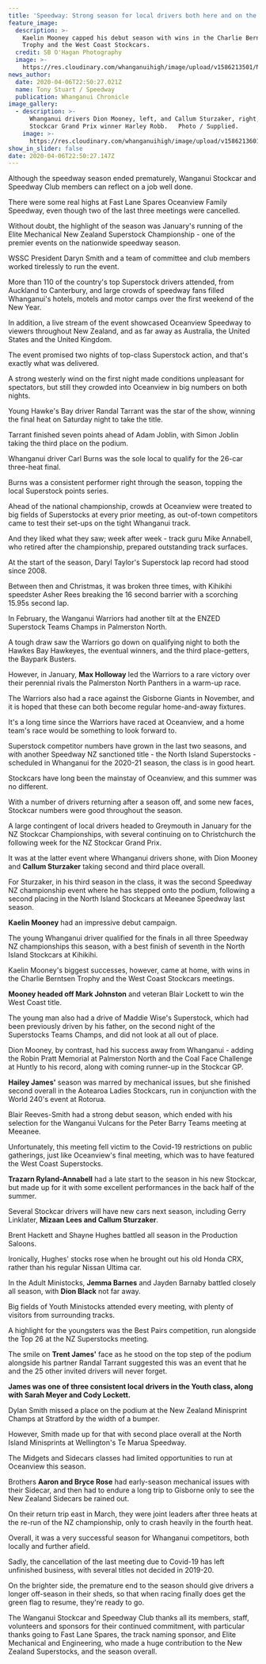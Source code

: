 ```yaml
---
title: 'Speedway: Strong season for local drivers both here and on the road'
feature_image:
  description: >-
    Kaelin Mooney capped his debut season with wins in the Charlie Berntsen
    Trophy and the West Coast Stockcars. 
  credit: SB O'Hagan Photography
  image: >-
    https://res.cloudinary.com/whanganuihigh/image/upload/v1586213501/News/Kaelin_Mooney_Chron_7.4.20.jpg
news_author:
  date: 2020-04-06T22:50:27.021Z
  name: Tony Stuart / Speedway
  publication: Whanganui Chronicle
image_gallery:
  - description: >-
      Whanganui drivers Dion Mooney, left, and Callum Sturzaker, right, flank NZ
      Stockcar Grand Prix winner Harley Robb.   Photo / Supplied.
    image: >-
      https://res.cloudinary.com/whanganuihigh/image/upload/v1586213601/News/Callum_Sturzaker_Chron_7.4.20.jpg
show_in_slider: false
date: 2020-04-06T22:50:27.147Z
---
```

Although the speedway season ended prematurely, Wanganui Stockcar and Speedway Club members can reflect on a job well done.

There were some real highs at Fast Lane Spares Oceanview Family Speedway, even though two of the last three meetings were cancelled.

Without doubt, the highlight of the season was January's running of the Elite Mechanical New Zealand Superstock Championship - one of the premier events on the nationwide speedway season.

WSSC President Daryn Smith and a team of committee and club members worked tirelessly to run the event.

More than 110 of the country's top Superstock drivers attended, from Auckland to Canterbury, and large crowds of speedway fans filled Whanganui's hotels, motels and motor camps over the first weekend of the New Year.

In addition, a live stream of the event showcased Oceanview Speedway to viewers throughout New Zealand, and as far away as Australia, the United States and the United Kingdom.

The event promised two nights of top-class Superstock action, and that's exactly what was delivered.

A strong westerly wind on the first night made conditions unpleasant for spectators, but still they crowded into Oceanview in big numbers on both nights.

Young Hawke's Bay driver Randal Tarrant was the star of the show, winning the final heat on Saturday night to take the title.

Tarrant finished seven points ahead of Adam Joblin, with Simon Joblin taking the third place on the podium.

Whanganui driver Carl Burns was the sole local to qualify for the 26-car three-heat final.

Burns was a consistent performer right through the season, topping the local Superstock points series.

Ahead of the national championship, crowds at Oceanview were treated to big fields of Superstocks at every prior meeting, as out-of-town competitors came to test their set-ups on the tight Whanganui track.

And they liked what they saw; week after week - track guru Mike Annabell, who retired after the championship, prepared outstanding track surfaces.

At the start of the season, Daryl Taylor's Superstock lap record had stood since 2008.

Between then and Christmas, it was broken three times, with Kihikihi speedster Asher Rees breaking the 16 second barrier with a scorching 15.95s second lap.

In February, the Wanganui Warriors had another tilt at the ENZED Superstock Teams Champs in Palmerston North.

A tough draw saw the Warriors go down on qualifying night to both the Hawkes Bay Hawkeyes, the eventual winners, and the third place-getters, the Baypark Busters.

However, in January, **Max Holloway** led the Warriors to a rare victory over their perennial rivals the Palmerston North Panthers in a warm-up race.

The Warriors also had a race against the Gisborne Giants in November, and it is hoped that these can both become regular home-and-away fixtures.

It's a long time since the Warriors have raced at Oceanview, and a home team's race would be something to look forward to.

Superstock competitor numbers have grown in the last two seasons, and with another Speedway NZ sanctioned title - the North Island Superstocks - scheduled in Whanganui for the 2020-21 season, the class is in good heart.

Stockcars have long been the mainstay of Oceanview, and this summer was no different.

With a number of drivers returning after a season off, and some new faces, Stockcar numbers were good throughout the season.

A large contingent of local drivers headed to Greymouth in January for the NZ Stockcar Championships, with several continuing on to Christchurch the following week for the NZ Stockcar Grand Prix.

It was at the latter event where Whanganui drivers shone, with Dion Mooney and **Callum Sturzaker** taking second and third place overall.

For Sturzaker, in his third season in the class, it was the second Speedway NZ championship event where he has stepped onto the podium, following a second placing in the North Island Stockcars at Meeanee Speedway last season.

**Kaelin Mooney** had an impressive debut campaign.

The young Whanganui driver qualified for the finals in all three Speedway NZ championships this season, with a best finish of seventh in the North Island Stockcars at Kihikihi.

Kaelin Mooney's biggest successes, however, came at home, with wins in the Charlie Berntsen Trophy and the West Coast Stockcars meetings.

**Mooney headed off Mark Johnston** and veteran Blair Lockett to win the West Coast title.

The young man also had a drive of Maddie Wise's Superstock, which had been previously driven by his father, on the second night of the Superstocks Teams Champs, and did not look at all out of place.

Dion Mooney, by contrast, had his success away from Whanganui - adding the Robin Pratt Memorial at Palmerston North and the Coal Face Challenge at Huntly to his record, along with coming runner-up in the Stockcar GP.

**Hailey James'** season was marred by mechanical issues, but she finished second overall in the Aotearoa Ladies Stockcars, run in conjunction with the World 240's event at Rotorua.

Blair Reeves-Smith had a strong debut season, which ended with his selection for the Wanganui Vulcans for the Peter Barry Teams meeting at Meeanee.

Unfortunately, this meeting fell victim to the Covid-19 restrictions on public gatherings, just like Oceanview's final meeting, which was to have featured the West Coast Superstocks.

**Trazarn Ryland-Annabell** had a late start to the season in his new Stockcar, but made up for it with some excellent performances in the back half of the summer.

Several Stockcar drivers will have new cars next season, including Gerry Linklater, **Mizaan Lees and Callum Sturzaker**.

Brent Hackett and Shayne Hughes battled all season in the Production Saloons.

Ironically, Hughes' stocks rose when he brought out his old Honda CRX, rather than his regular Nissan Ultima car.

In the Adult Ministocks, **Jemma Barnes** and Jayden Barnaby battled closely all season, with **Dion Black** not far away.

Big fields of Youth Ministocks attended every meeting, with plenty of visitors from surrounding tracks.

A highlight for the youngsters was the Best Pairs competition, run alongside the Top 26 at the NZ Superstocks meeting.

The smile on **Trent James'** face as he stood on the top step of the podium alongside his partner Randal Tarrant suggested this was an event that he and the 25 other invited drivers will never forget.

**James was one of three consistent local drivers in the Youth class, along with Sarah Meyer and Cody Lockett.**

Dylan Smith missed a place on the podium at the New Zealand Minisprint Champs at Stratford by the width of a bumper.

However, Smith made up for that with second place overall at the North Island Minisprints at Wellington's Te Marua Speedway.

The Midgets and Sidecars classes had limited opportunities to run at Oceanview this season.

Brothers **Aaron and Bryce Rose** had early-season mechanical issues with their Sidecar, and then had to endure a long trip to Gisborne only to see the New Zealand Sidecars be rained out.

On their return trip east in March, they were joint leaders after three heats at the re-run of the NZ championship, only to crash heavily in the fourth heat.

Overall, it was a very successful season for Whanganui competitors, both locally and further afield.

Sadly, the cancellation of the last meeting due to Covid-19 has left unfinished business, with several titles not decided in 2019-20.

On the brighter side, the premature end to the season should give drivers a longer off-season in their sheds, so that when racing finally does get the green flag to resume, they're ready to go.

The Wanganui Stockcar and Speedway Club thanks all its members, staff, volunteers and sponsors for their continued commitment, with particular thanks going to Fast Lane Spares, the track naming sponsor, and Elite Mechanical and Engineering, who made a huge contribution to the New Zealand Superstocks, and the season overall.